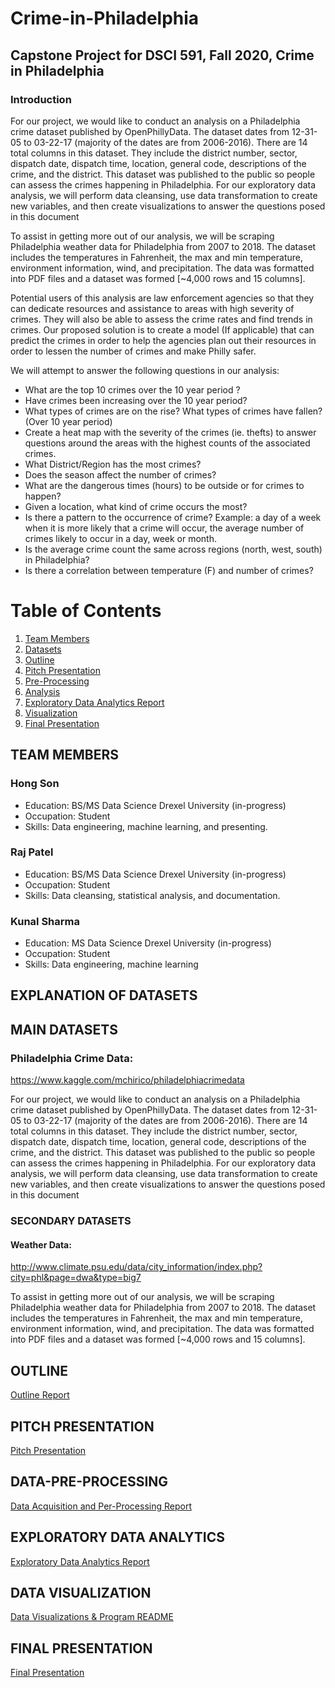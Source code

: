 # Crime-in-Philadelphia
## Capstone Project for DSCI 591, Fall 2020, Crime in Philadelphia
### Introduction

For our project, we would like to conduct an analysis on a Philadelphia crime dataset published by OpenPhillyData. The dataset dates from 12-31-05 to 03-22-17 (majority of the dates are from 2006-2016). There are 14 total columns in this dataset. They include the district number, sector, dispatch date, dispatch time, location, general code, descriptions of the crime, and the district. This dataset was published to the public so people can assess the crimes happening in Philadelphia. For our exploratory data analysis, we will perform data cleansing, use data transformation to create new variables, and then create visualizations to answer the questions posed in this document

To assist in getting more out of our analysis, we will be scraping Philadelphia weather data for Philadelphia from 2007 to 2018. The dataset includes the temperatures in Fahrenheit, the max and min temperature, environment information, wind, and precipitation. The data was formatted into PDF files and a dataset was formed [~4,000 rows and 15 columns].

Potential users of this analysis are law enforcement agencies so that they can dedicate resources and assistance to areas with high severity of crimes. They will also be able to assess the crime rates and find trends in crimes. Our proposed solution is to create a model (If applicable) that can predict the crimes in order to help the agencies plan out their resources in order to lessen the number of crimes and make Philly safer.

We will attempt to answer the following questions in our analysis:

- What are the top 10 crimes over the 10 year period ? 
- Have crimes been increasing over the 10 year period? 
- What types of crimes are on the rise? What types of crimes have fallen? (Over 10 year period) 
- Create a heat map with the severity of the crimes (ie. thefts) to answer questions around the areas with the highest counts of the associated crimes. 
- What District/Region has the most crimes?  
- Does the season affect the number of crimes? 
- What are the dangerous times (hours) to be outside or for crimes to happen? 
- Given a location, what kind of crime occurs the most? 
- Is there a pattern to the occurrence of crime? Example: a day of a week when it is more likely that a crime will occur,  the average number of crimes likely to occur in a day, week or month.
- Is the average crime count the same across regions (north, west, south) in Philadelphia?
- Is there a correlation between temperature (F) and number of crimes?


# Table of Contents
1. [Team Members](#TEAM-MEMBERS)
1. [Datasets](#EXPLANATION-OF-DATASETS)
1. [Outline](#OUTLINE)
1. [Pitch Presentation](#PITCH-PRESENTATION)
1. [Pre-Processing](#DATA-PRE-PROCESSING)
1. [Analysis](#DATA-ANALYSIS)
1. [Exploratory Data Analytics Report](#EXPLORATORY-DATA-ANALYTICS)
1. [Visualization](#DATA-VISUALIZATION)
1. [Final Presentation](#FINAL-PRESENTATION)


## TEAM MEMBERS

### Hong Son
- Education: BS/MS Data Science Drexel University (in-progress)
- Occupation: Student
- Skills: Data engineering, machine learning, and presenting. 

### Raj Patel
- Education: BS/MS Data Science Drexel University (in-progress)
- Occupation: Student
- Skills: Data cleansing, statistical analysis, and documentation. 

### Kunal Sharma
- Education: MS Data Science Drexel University (in-progress)
- Occupation: Student
- Skills: Data engineering, machine learning


## EXPLANATION OF DATASETS

## MAIN DATASETS
### Philadelphia Crime Data:
https://www.kaggle.com/mchirico/philadelphiacrimedata

For our project, we would like to conduct an analysis on a Philadelphia crime dataset published by OpenPhillyData. The dataset dates from 12-31-05 to 03-22-17 (majority of the dates are from 2006-2016). There are 14 total columns in this dataset. They include the district number, sector, dispatch date, dispatch time, location, general code, descriptions of the crime, and the district. This dataset was published to the public so people can assess the crimes happening in Philadelphia. For our exploratory data analysis, we will perform data cleansing, use data transformation to create new variables, and then create visualizations to answer the questions posed in this document


### SECONDARY DATASETS
#### Weather Data: 
http://www.climate.psu.edu/data/city_information/index.php?city=phl&page=dwa&type=big7

To assist in getting more out of our analysis, we will be scraping Philadelphia weather data for Philadelphia from 2007 to 2018. The dataset includes the temperatures in Fahrenheit, the max and min temperature, environment information, wind, and precipitation. The data was formatted into PDF files and a dataset was formed [~4,000 rows and 15 columns].


## OUTLINE

[Outline Report](https://github.com/hongson1218/Crime-in-Philadelphia/blob/master/Reports/Project%20Outline_%20Crimes%20in%20Philadelphia.pdf)


## PITCH PRESENTATION

[Pitch Presentation](https://github.com/hongson1218/Crime-in-Philadelphia/blob/master/Presentations/Pitch%20Presentation.pptx)


## DATA-PRE-PROCESSING

[Data Acquisition and Per-Processing Report](https://github.com/hongson1218/Crime-in-Philadelphia/blob/master/Reports/DSCI%20591%20Data%20Acquisition%20and%20Per-Processing%20Report.pdf)


## EXPLORATORY DATA ANALYTICS

[Exploratory Data Analytics Report](https://github.com/hongson1218/Crime-in-Philadelphia/blob/master/Reports/DSCI%20591%20Exploratory%20Data%20Analytics%20Report.pdf)


## DATA VISUALIZATION
[Data Visualizations & Program README](https://github.com/hongson1218/Crime-in-Philadelphia/blob/master/Reports/Team%203%20-%20Program%20Readme.docx)


## FINAL PRESENTATION
[Final Presentation](https://github.com/hongson1218/Crime-in-Philadelphia/blob/master/Presentations/Final%20Presentation.pptx)
